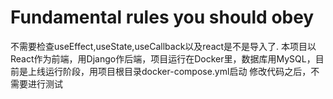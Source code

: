 # Fundamental rules you should obey

不需要检查useEffect,useState,useCallback以及react是不是导入了.
本项目以React作为前端，用Django作后端，项目运行在Docker里，数据库用MySQL，目前是上线运行阶段，用项目根目录docker-compose.yml启动
修改代码之后，不需要进行测试
